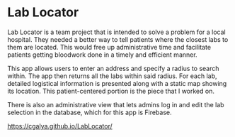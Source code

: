 # Lab Locator

Lab Locator is a team project that is intended to solve a problem for a local hospital.  They needed a better way to tell patients where the closest labs to them are located.  This would free up administrative time and facilitate patients getting bloodwork done in a timely and efficient manner.

This app allows users to enter an address and specify a radius to search within.  The app then returns all the labs within said radius.  For each lab, detailed logistical information is presented along with a static map showing its location.  This patient-centered portion is the piece that I worked on.

There is also an administrative view that lets admins log in and edit the lab selection in the database, which for this app is Firebase.


https://cgalya.github.io/LabLocator/